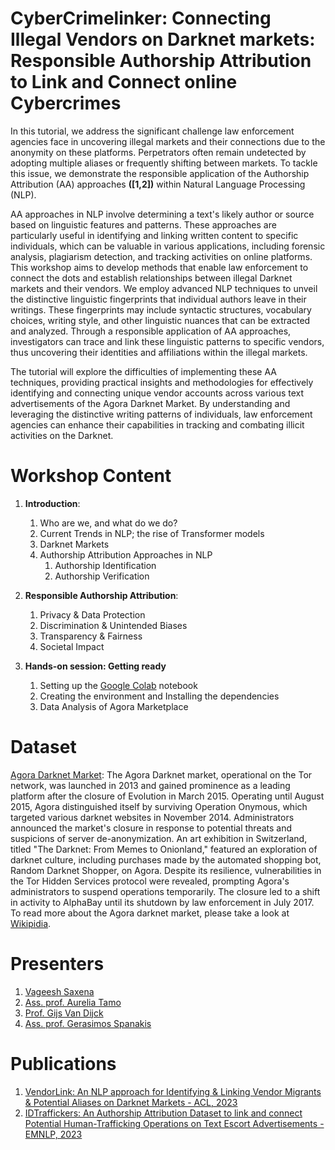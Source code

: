 # CyberCrimelinker: Connecting Illegal Vendors on Darknet markets: Responsible Authorship Attribution to Link and Connect online Cybercrimes

In this tutorial, we address the significant challenge law enforcement agencies face in uncovering illegal markets and their connections due to the anonymity on these platforms. Perpetrators often remain undetected by adopting multiple aliases or frequently shifting between markets. To tackle this issue, we demonstrate the responsible application of the Authorship Attribution (AA) approaches **([1,2])** within Natural Language Processing (NLP).

AA approaches in NLP involve determining a text's likely author or source based on linguistic features and patterns. These approaches are particularly useful in identifying and linking written content to specific individuals, which can be valuable in various applications, including forensic analysis, plagiarism detection, and tracking activities on online platforms. This workshop aims to develop methods that enable law enforcement to connect the dots and establish relationships between illegal Darknet markets and their vendors. We employ advanced NLP techniques to unveil the distinctive linguistic fingerprints that individual authors leave in their writings. These fingerprints may include syntactic structures, vocabulary choices, writing style, and other linguistic nuances that can be extracted and analyzed. Through a responsible application of AA approaches, investigators can trace and link these linguistic patterns to specific vendors, thus uncovering their identities and affiliations within the illegal markets.

The tutorial will explore the difficulties of implementing these AA techniques, providing practical insights and methodologies for effectively identifying and connecting unique vendor accounts across various text advertisements of the Agora Darknet Market. By understanding and leveraging the distinctive writing patterns of individuals, law enforcement agencies can enhance their capabilities in tracking and combating illicit activities on the Darknet.

# Workshop Content

1. **Introduction**:
   1. Who are we, and what do we do? 
   2. Current Trends in NLP; the rise of Transformer models
   3. Darknet Markets
   4. Authorship Attribution Approaches in NLP
      1. Authorship Identification
      2. Authorship Verification

2. **Responsible Authorship Attribution**:
      1. Privacy & Data Protection
      2. Discrimination & Unintended Biases
      3. Transparency & Fairness
      4. Societal Impact

3. **Hands-on session: Getting ready**
   1. Setting up the [Google Colab](https://colab.google/) notebook
   2. Creating the environment and Installing the dependencies
   3. Data Analysis of Agora Marketplace



# Dataset

[Agora Darknet Market](https://www.kaggle.com/datasets/philipjames11/dark-net-marketplace-drug-data-agora-20142015): The Agora Darknet market, operational on the Tor network, was launched in 2013 and gained prominence as a leading platform after the closure of Evolution in March 2015. Operating until August 2015, Agora distinguished itself by surviving Operation Onymous, which targeted various darknet websites in November 2014. Administrators announced the market's closure in response to potential threats and suspicions of server de-anonymization. An art exhibition in Switzerland, titled "The Darknet: From Memes to Onionland," featured an exploration of darknet culture, including purchases made by the automated shopping bot, Random Darknet Shopper, on Agora. Despite its resilience, vulnerabilities in the Tor Hidden Services protocol were revealed, prompting Agora's administrators to suspend operations temporarily. The closure led to a shift in activity to AlphaBay until its shutdown by law enforcement in July 2017. To read more about the Agora darknet market, please take a look at [Wikipidia](https://en.wikipedia.org/wiki/Agora_(online_marketplace)).
 
# Presenters

1. [Vageesh Saxena](https://www.maastrichtuniversity.nl/vk-saxena)
2. [Ass. prof. Aurelia Tamo](https://www.maastrichtuniversity.nl/tamo-larrieux)
3. [Prof. Gijs Van Dijck](https://www.maastrichtuniversity.nl/nl/g-van-dijck)
4. [Ass. prof. Gerasimos Spanakis](https://dke.maastrichtuniversity.nl/jerry.spanakis/)

# Publications

1. [VendorLink: An NLP approach for Identifying & Linking Vendor Migrants & Potential Aliases on Darknet Markets - ACL, 2023](https://arxiv.org/abs/2310.05484)
2. [IDTraffickers: An Authorship Attribution Dataset to link and connect Potential Human-Trafficking Operations on Text Escort Advertisements - EMNLP, 2023](https://arxiv.org/abs/2310.05484)


